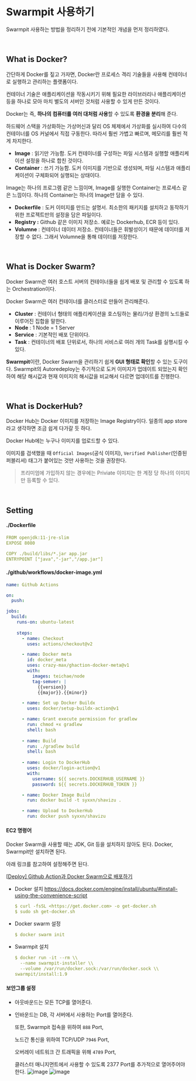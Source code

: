 # Swarmpit 사용하기

Swarmpit 사용하는 방법을 정리하기 전에 기본적인 개념을 먼저 정리하였다.

<br>

## What is Docker?

간단하게 Docker를 짚고 가자면, Docker란 프로세스 격리 기술들을 사용해 컨테이너로 실행하고 관리하는 플랫폼이다.

컨테이너 기술은 애플리케이션을 작동시키기 위해 필요한 라이브러리나 애플리케이션 등을 하나로 모아 마치 별도의 서버인 것처럼 사용할 수 있게 만든 것이다.

Docker는 즉, **하나의 컴퓨터를 여러 대처럼 사용**할 수 있도록 **환경을 분리**해 준다.

하드웨어 스택을 가상화하는 가상머신과 달리 OS 체제에서 가상화를 실시하여 다수의 컨테이너를 OS 커널에서 직접 구동한다. 따라서 훨씬 가볍고 빠르며, 메모리를 훨씬 적게 차지한다.

- **Image** : 읽기만 가능함. 도커 컨테이너를 구성하는 파일 시스템과 실행할 애플리케이션 설정을 하나로 합친 것이다.
- **Container** : 쓰기 가능함. 도커 이미지를 기반으로 생성되며, 파일 시스템과 애플리케이션이 구체화되어 실행되는 상태이다.

Image는 하나의 프로그램 같은 느낌이며, Image를 실행한 Container는 프로세스 같은 느낌이다. 하나의 Container는 하나의 Image만 담을 수 있다.

- **Dockerfile** : 도커 이미지를 만드는 설명서. 최소한의 패키지를 설치하고 동작하기 위한 프로젝트만의 설정을 담은 파일이다.
- **Registry :** Github 같은 이미지 저장소. 예로는 Dockerhub, ECR 등이 있다.
- **Volumne** : 컨테이너 데이터 저장소. 컨테이너들은 휘발성이기 때문에 데이터를 저장할 수 없다. 그래서 Volumne을 통해 데이터를 저장한다.

<br>

## What is Docker Swarm?

Docker Swarm은 여러 호스트 서버의 컨테이너들을 쉽게 배포 및 관리할 수 있도록 하는 Orchestration이다.

Docker Swarm은 여러 컨테이너를 클러스터로 만들어 관리해준다.

- **Cluster** : 컨테이너 형태의 애플리케이션을 호스팅하는 물리/가상 환경의 노드들로 이루어진 집합을 말한다.
- **Node** : 1 Node = 1 Server
- **Service** : 기본적인 배포 단위이다.
- **Task** : 컨테이너의 배포 단위로서, 하나의 서비스로 여러 개의 Task를 실행시킬 수 있다.

**Swarmpit**이란, Docker Swarm을 관리하기 쉽게 **GUI 형태로 확인**할 수 있는 도구이다. Swarmpit의 Autoredeploy는 주기적으로 도커 이미지가 업데이트 되었는지 확인하여 해당 해시값과 현재 이미지의 해시값을 비교해서 다르면 업데이트를 진행한다.

<br>

## What is DockerHub?

Docker Hub는 Docker 이미지를 저장하는 Image Registry이다. 일종의 app store라고 생각하면 조금 쉽게 다가갈 듯 하다.

Docker Hub에는 누구나 이미지를 업로드할 수 있다.

이미지를 검색했을 때 `Official Images`(공식 이미지), `Verified Publisher`(인증된 퍼블리셔) 태그가 붙어있는 것만 사용하는 것을 권장한다.

> 프리미엄에 가입하지 않는 경우에는 Priviate 이미지는 한 계정 당 하나의 이미지만 등록할 수 있다.

<br>

## Setting

#### ./Dockerfile

```yaml
FROM openjdk:11-jre-slim
EXPOSE 8080

COPY ./build/libs/*.jar app.jar
ENTRYPOINT ["java","-jar","/app.jar"]
```

#### ./github/workflows/docker-image.yml

```yaml
name: Github Actions

on:
  push:

jobs:
  build:
    runs-on: ubuntu-latest
    
    steps:
      - name: Checkout
        uses: actions/checkout@v2

      - name: Docker meta
        id: docker_meta
        uses: crazy-max/ghaction-docker-meta@v1
        with:
          images: teichae/node
          tag-semver: |
            {{version}}
            {{major}}.{{minor}}

      - name: Set up Docker Buildx
        uses: docker/setup-buildx-action@v1

      - name: Grant execute permission for gradlew
        run: chmod +x gradlew
        shell: bash
        
      - name: Build
        run: ./gradlew build
        shell: bash
        
      - name: Login to DockerHub
        uses: docker/login-action@v1
        with:
          username: ${{ secrets.DOCKERHUB_USERNAME }}
          password: ${{ secrets.DOCKERHUB_TOKEN }}

      - name: Docker Image Build
        run: docker build -t syxxn/shavizu .

      - name: Upload to DockerHub
        run: docker push syxxn/shavizu
```

#### EC2 명령어

Docker Swarm을 사용할 때는 JDK, Git 등을 설치하지 않아도 된다. Docker, Swarmpit만 설치하면 된다.

아래 링크를 참고하여 설정해주면 된다.

[[Deploy\] Github Action과 Docker Swarm으로 배포하기](https://velog.io/@hanif/Deploy-Github-Action과-Docker-Swarm으로-배포하기?fbclid=IwAR2gfUsud4a6sgHx4FGINmSN9QJUPiZRNe4mhwkPe8YTmwcaYq_LTnP0PvM)

- Docker 설치 https://docs.docker.com/engine/install/ubuntu/#install-using-the-convenience-script

  ```yaml
  $ curl -fsSL <https://get.docker.com> -o get-docker.sh
  $ sudo sh get-docker.sh
  ```

- Docker swarm 설정

  ```yaml
  $ docker swarm init
  ```

- Swarmpit 설치

  ```yaml
  $ docker run -it --rm \\
    --name swarmpit-installer \\
    --volume /var/run/docker.sock:/var/run/docker.sock \\
  swarmpit/install:1.9
  ```

#### 보안그룹 설정

- 아웃바운드는 모든 TCP를 열어준다.

- 인바운드는 DB, 각 서버에서 사용하는 Port를 열어준다.

  또한, Swarmpit 접속을 위하여 `888` Port,

  노드간 통신을 위하여 TCP/UDP `7946` Port,

  오버레이 네트워크 간 트래픽을 위해 `4789` Port,

  클러스터 매니지먼트에서 사용할 수 있도록 2377 Port를 추가적으로 열어주어야 한다.
![image](https://user-images.githubusercontent.com/64132926/165287026-cf368ab5-f78c-49d3-838b-933c9fbea21c.png)
![image](https://user-images.githubusercontent.com/64132926/165287105-ec39425c-0bed-4d41-aa7d-b225ef5d9bc7.png)
